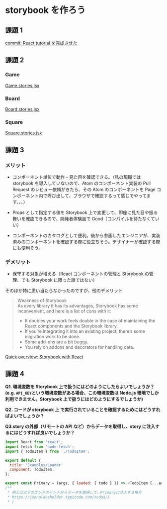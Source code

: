 # storybook を作ろう

## 課題 1

[commit: React tutorial を完成させた](https://github.com/axtx4869/react-tutorial/commit/1cc23c4bc9c9240b5a2f749d4476bb4560256080)

## 課題 2

### Game

[Game.stories.jsx](https://github.com/axtx4869/react-tutorial/blob/4ab4fe6c46c311cf84260478eb9d3f9e91e97551/src/stories/Game.stories.jsx)

### Board

[Board.stories.jsx](https://github.com/axtx4869/react-tutorial/blob/4ab4fe6c46c311cf84260478eb9d3f9e91e97551/src/stories/Board.stories.jsx)

### Square

[Square.stories.jsx](https://github.com/axtx4869/react-tutorial/blob/4ab4fe6c46c311cf84260478eb9d3f9e91e97551/src/stories/Square.stories.jsx)

## 課題 3

### メリット

- コンポーネント単位で動作・見た目を確認できる。（私の現職では storybook を導入していないので、Atom のコンポーネント実装の Pull Request のレビュー依頼がきたら、その Atom のコンポーネントを Page コンポーネント内で呼び出して、ブラウザで確認するって感じでやってます、、、）

- Props として指定する値を Storybook 上で変更して、即座に見た目や振る舞いを確認できるので、開発者体験面で Good（コンパイルを待たなくていい）

- コンポーネントのカタログとして便利。後から参画したエンジニアが、実装済みのコンポーネントを確認する際に役立ちそう。デザイナーが確認する際にも便利そう。

### デメリット

- 保守する対象が増える（React コンポーネントの管理と Storybook の管理、でも Storybook に限った話ではない）

そのほか特に思い当たらなかったのですが、他のデメリット

> Weakness of Storybook  
> As every library it has its advantages, Storybook has some inconvenient, and here is a list of cons with it:
>
> - It doubles your work feels double in the case of maintaining the React components and the Storybook library.
> - If you’re integrating it into an existing project, there’s some migration work to be done.
> - Some add-ons are a bit buggy.
> - You rely on addons and decorators for handling data.

[Quick overview: Storybook with React](https://medium.com/edonec/quick-overview-storybook-with-react-439e1ccce5a7)

## 課題 4

**Q1. 環境変数を Storybook 上で扱うにはどのようにしたらよいでしょうか？(e.g. `API_KEY`という環境変数がある場合、この環境変数は Node.js 環境でしか利用できません。Storybook 上で扱うにはどのようにするでしょうか)**

**Q2. コードが storybook 上 で実行されていることを確認するためにはどうすればよいでしょうか？**

**Q3.story の外部（リモートの API など）からデータを取得し、story に注入するにはどうすれば良いでしょうか？**

```js
import React from 'react';
import fetch from 'node-fetch';
import { TodoItem } from './TodoItem';

export default {
  title: 'Examples/Loader'
  component: TodoItem,
};

export const Primary = (args, { loaded: { todo } }) => <TodoItem {...args} {...todo} />;
/**
 * 例えば以下のエンドポイントからデータを取得して、Primaryに注入する場合
 * https://jsonplaceholder.typicode.com/todos/1
 * /

```
